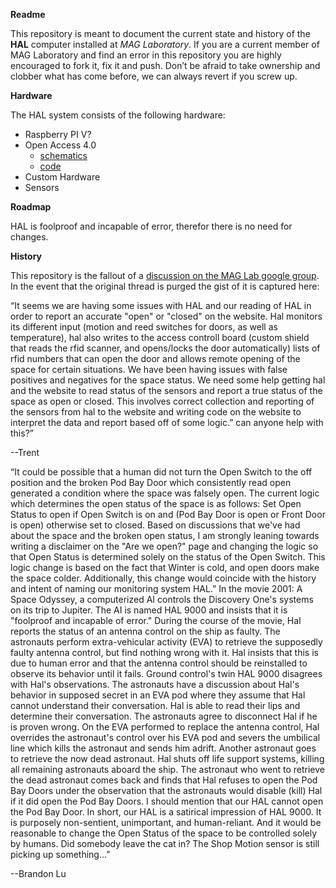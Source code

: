 **Readme**

This repository is meant to document the current state and history of the **HAL** computer installed at *MAG Laboratory*. If you are a current member of MAG Laboratory and find an error in this repository you are highly encouraged to fork it, fix it and push.  Don’t be afraid to take ownership and clobber what has come before, we can always revert if you screw up.

**Hardware**

The HAL system consists of the following hardware:
* Raspberry PI V?
* Open Access 4.0
  * [schematics](http://www.accxproducts.com/wiki/index.php?title=File:Open_Access_Control_v4_std_136.zip)
  * [code](https://github.com/MAGLaboratory/halley)
* Custom Hardware
* Sensors

**Roadmap**

HAL is foolproof and incapable of error, therefor there is no need for changes.

**History**

This repository is the fallout of a [discussion on the MAG Lab google group]( https://groups.google.com/forum/#!topic/maglaboratory/54QvicI6HVY). In the event that the original thread is purged the gist of it is captured here:

“It seems we are having some issues with HAL and our reading of HAL in order to report an accurate "open" or "closed" on the website.  Hal monitors its different input (motion and reed switches for doors, as well as temperature), hal also writes to the access controll board (custom shield that reads the rfid scanner, and opens/locks the door automatically) lists of rfid numbers that can open the door and allows remote opening of the space for certain situations.
We have been having issues with false positives and negatives for the space status.  We need some help getting hal and the website to read status of the sensors and report a true status of the space as open or closed.  This involves correct collection and reporting of the sensors from hal to the website and writing code on the website to interpret the data and report based off of some logic.”
can anyone help with this?”

--Trent

“It could be possible that a human did not turn the Open Switch to the off position and the broken Pod Bay Door which consistently read open generated a condition where the space was falsely open.
The current logic which determines the open status of the space is as follows:
Set Open Status to open if Open Switch is on and (Pod Bay Door is open or Front Door is open) otherwise set to closed.
Based on discussions that we've had about the space and the broken open status, I am strongly leaning towards writing a disclaimer on the "Are we open?" page and changing the logic so that Open Status is determined solely on the status of the Open Switch.  This logic change is based on the fact that Winter is cold, and open doors make the space colder.  Additionally, this change would coincide with the history and intent of naming our monitoring system HAL.”
In the movie 2001: A Space Odyssey, a computerized AI controls the Discovery One's systems on its trip to Jupiter.  The AI is named HAL 9000 and insists that it is "foolproof and incapable of error."  During the course of the movie, Hal reports the status of an antenna control on the ship as faulty.  The astronauts perform extra-vehicular activity (EVA) to retrieve the supposedly faulty antenna control, but find nothing wrong with it.  Hal insists that this is due to human error and that the antenna control should be reinstalled to observe its behavior until it fails.  Ground control's twin HAL 9000 disagrees with Hal's observations.  The astronauts have a discussion about Hal's behavior in supposed secret in an EVA pod where they assume that Hal cannot understand their conversation.  Hal is able to read their lips and determine their conversation.  The astronauts agree to disconnect Hal if he is proven wrong.  On the EVA performed to replace the antenna control, Hal overrides the astronaut's control over his EVA pod and severs the umbilical line which kills the astronaut and sends him adrift.  Another astronaut goes to retrieve the now dead astronaut.  Hal shuts off life support systems, killing all remaining astronauts aboard the ship.  The astronaut who went to retrieve the dead astronaut comes back and finds that Hal refuses to open the Pod Bay Doors under the observation that the astronauts would disable (kill) Hal if it did open the Pod Bay Doors.
I should mention that our HAL cannot open the Pod Bay Door.  In short, our HAL is a satirical impression of HAL 9000.  It is purposely non-sentient, unimportant, and human-reliant.  And it would be reasonable to change the Open Status of the space to be controlled solely by humans.
Did somebody leave the cat in?  The Shop Motion sensor is still picking up something...”

--Brandon Lu

